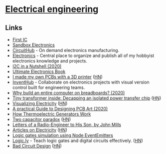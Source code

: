 # [Electrical engineering](https://en.wikipedia.org/wiki/Electrical_engineering)

## Links

- [First IC](http://sam.zeloof.xyz/first-ic/)
- [Sandbox Electronics](https://sandboxelectronics.com/)
- [CircuitHub](https://circuithub.com/) - On demand electronics manufacturing.
- [Electronics](https://github.com/pepaslabs/Electronics) - Central place to organize and publish all of my hobbyist electronics knowledge and projects.
- [I2C in a Nutshell (2020)](https://interrupt.memfault.com/blog/i2c-in-a-nutshell)
- [Ultimate Electronics Book](https://ultimateelectronicsbook.com/)
- [I made my own PCBs with a 3D printer](https://www.stavros.io/posts/make-pcbs-at-home/) ([HN](https://news.ycombinator.com/item?id=22327467))
- [InventHub](https://inventhub.io/) - Collaborate on electronics projects with visual version control built for engineering teams.
- [Why build an entire computer on breadboards? (2020)](https://www.youtube.com/watch?v=fCbAafKLqC8)
- [Tiny transformer inside: Decapping an isolated power transfer chip](http://www.righto.com/2020/05/tiny-transformer-inside-decapping.html) ([HN](https://news.ycombinator.com/item?id=23129089))
- [Visualizing Electricity](https://demystifyingscience.com/blog/how-to-visualize-electricity) ([HN](https://news.ycombinator.com/item?id=23144308))
- [A practical Guide to Designing PCB Art (2020)](https://blog.wokwi.com/a-practical-guide-to-designing-pcb-art/)
- [How Thermoelectric Generators Work](https://thermoelectricsolutions.com/how-thermoelectric-generators-work/)
- [Two capacitor paradox](https://en.wikipedia.org/wiki/Two_capacitor_paradox) ([HN](https://news.ycombinator.com/item?id=23301402))
- [Letters of a Radio-Engineer to His Son, by John Mills](https://www.gutenberg.org/files/30688/30688-h/30688-h.htm)
- [Articles on Electricity](http://amasci.com/ele-edu.html) ([HN](https://news.ycombinator.com/item?id=23442181))
- [Logic gates simulation using Node EventEmitters](https://github.com/ahuth/emitter-gates)
- [Logic.ly](https://logic.ly/demo) - Teach logic gates and digital circuits effectively. ([HN](https://news.ycombinator.com/item?id=23463779))
- [Bad Circuit Design](http://cmosedu.com/cmos1/bad_design/bad_design.htm) ([HN](https://news.ycombinator.com/item?id=23476475))
